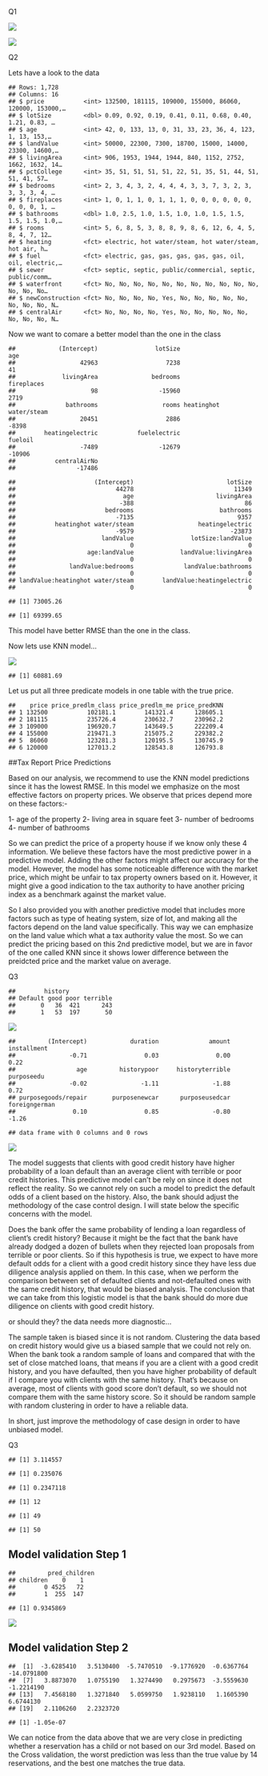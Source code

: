 Q1

![](ECO-395-Homework-2--Ahmed-Almezail_files/figure-markdown_strict/unnamed-chunk-5-1.png)

![](ECO-395-Homework-2--Ahmed-Almezail_files/figure-markdown_strict/unnamed-chunk-6-1.png)

Q2

Lets have a look to the data

    ## Rows: 1,728
    ## Columns: 16
    ## $ price           <int> 132500, 181115, 109000, 155000, 86060, 120000, 153000,…
    ## $ lotSize         <dbl> 0.09, 0.92, 0.19, 0.41, 0.11, 0.68, 0.40, 1.21, 0.83, …
    ## $ age             <int> 42, 0, 133, 13, 0, 31, 33, 23, 36, 4, 123, 1, 13, 153,…
    ## $ landValue       <int> 50000, 22300, 7300, 18700, 15000, 14000, 23300, 14600,…
    ## $ livingArea      <int> 906, 1953, 1944, 1944, 840, 1152, 2752, 1662, 1632, 14…
    ## $ pctCollege      <int> 35, 51, 51, 51, 51, 22, 51, 35, 51, 44, 51, 51, 41, 57…
    ## $ bedrooms        <int> 2, 3, 4, 3, 2, 4, 4, 4, 3, 3, 7, 3, 2, 3, 3, 3, 3, 4, …
    ## $ fireplaces      <int> 1, 0, 1, 1, 0, 1, 1, 1, 0, 0, 0, 0, 0, 0, 0, 0, 0, 1, …
    ## $ bathrooms       <dbl> 1.0, 2.5, 1.0, 1.5, 1.0, 1.0, 1.5, 1.5, 1.5, 1.5, 1.0,…
    ## $ rooms           <int> 5, 6, 8, 5, 3, 8, 8, 9, 8, 6, 12, 6, 4, 5, 8, 4, 7, 12…
    ## $ heating         <fct> electric, hot water/steam, hot water/steam, hot air, h…
    ## $ fuel            <fct> electric, gas, gas, gas, gas, gas, oil, oil, electric,…
    ## $ sewer           <fct> septic, septic, public/commercial, septic, public/comm…
    ## $ waterfront      <fct> No, No, No, No, No, No, No, No, No, No, No, No, No, No…
    ## $ newConstruction <fct> No, No, No, No, Yes, No, No, No, No, No, No, No, No, N…
    ## $ centralAir      <fct> No, No, No, No, Yes, No, No, No, No, No, No, No, No, N…

Now we want to comare a better model than the one in the class

    ##            (Intercept)                lotSize                    age 
    ##                  42963                   7238                     41 
    ##             livingArea               bedrooms             fireplaces 
    ##                     98                 -15960                   2719 
    ##              bathrooms                  rooms heatinghot water/steam 
    ##                  20451                   2886                  -8398 
    ##        heatingelectric           fuelelectric                fueloil 
    ##                  -7489                 -12679                 -10906 
    ##           centralAirNo 
    ##                 -17486

    ##                      (Intercept)                          lotSize 
    ##                            44278                            11349 
    ##                              age                       livingArea 
    ##                             -388                               86 
    ##                         bedrooms                        bathrooms 
    ##                            -7135                             9357 
    ##           heatinghot water/steam                  heatingelectric 
    ##                            -9579                           -23873 
    ##                        landValue                lotSize:landValue 
    ##                                0                                0 
    ##                    age:landValue             landValue:livingArea 
    ##                                0                                0 
    ##               landValue:bedrooms              landValue:bathrooms 
    ##                                0                                0 
    ## landValue:heatinghot water/steam        landValue:heatingelectric 
    ##                                0                                0

    ## [1] 73005.26

    ## [1] 69399.65

This model have better RMSE than the one in the class.

Now lets use KNN model…

![](ECO-395-Homework-2--Ahmed-Almezail_files/figure-markdown_strict/unnamed-chunk-9-1.png)

    ## [1] 60881.69

Let us put all three predicate models in one table with the true price.

    ##    price price_predlm_class price_predlm_me price_predKNN
    ## 1 132500           102181.1        141321.4      128605.1
    ## 2 181115           235726.4        230632.7      230962.2
    ## 3 109000           196920.7        143649.5      222209.4
    ## 4 155000           219471.3        215075.2      229382.2
    ## 5  86060           123281.3        120195.5      130745.9
    ## 6 120000           127013.2        128543.8      126793.8

##Tax Report Price Predictions

Based on our analysis, we recommend to use the KNN model predictions
since it has the lowest RMSE. In this model we emphasize on the most
effective factors on property prices. We observe that prices depend more
on these factors:-

1- age of the property 2- living area in square feet 3- number of
bedrooms 4- number of bathrooms

So we can predict the price of a property house if we know only these 4
information. We believe these factors have the most predictive power in
a predictive model. Adding the other factors might affect our accuracy
for the model. However, the model has some noticeable difference with
the market price, which might be unfair to tax property owners based on
it. However, it might give a good indication to the tax authority to
have another pricing index as a benchmark against the market value.

So I also provided you with another predictive model that includes more
factors such as type of heating system, size of lot, and making all the
factors depend on the land value specifically. This way we can emphasize
on the land value which what a tax authority value the most. So we can
predict the pricing based on this 2nd predictive model, but we are in
favor of the one called KNN since it shows lower difference between the
preidcted price and the market value on average.

Q3

    ##        history
    ## Default good poor terrible
    ##       0   36  421      243
    ##       1   53  197       50

![](ECO-395-Homework-2--Ahmed-Almezail_files/figure-markdown_strict/unnamed-chunk-13-1.png)

    ##         (Intercept)            duration              amount         installment 
    ##               -0.71                0.03                0.00                0.22 
    ##                 age         historypoor     historyterrible          purposeedu 
    ##               -0.02               -1.11               -1.88                0.72 
    ## purposegoods/repair       purposenewcar      purposeusedcar       foreigngerman 
    ##                0.10                0.85               -0.80               -1.26

    ## data frame with 0 columns and 0 rows

![](ECO-395-Homework-2--Ahmed-Almezail_files/figure-markdown_strict/unnamed-chunk-14-1.png)

The model suggests that clients with good credit history have higher
probability of a loan default than an average client with terrible or
poor credit histories. This predictive model can’t be rely on since it
does not reflect the reality. So we cannot rely on such a model to
predict the default odds of a client based on the history. Also, the
bank should adjust the methodology of the case control design. I will
state below the specific concerns with the model.

Does the bank offer the same probability of lending a loan regardless of
client’s credit history? Because it might be the fact that the bank have
already dodged a dozen of bullets when they rejected loan proposals from
terrible or poor clients. So if this hypothesis is true, we expect to
have more default odds for a client with a good credit history since
they have less due diligence analysis applied on them. In this case,
when we perform the comparison between set of defaulted clients and
not-defaulted ones with the same credit history, that would be biased
analysis. The conclusion that we can take from this logistic model is
that the bank should do more due diligence on clients with good credit
history.

or should they? the data needs more diagnostic…

The sample taken is biased since it is not random. Clustering the data
based on credit history would give us a biased sample that we could not
rely on. When the bank took a random sample of loans and compared that
with the set of close matched loans, that means if you are a client with
a good credit history, and you have defaulted, then you have higher
probability of default if I compare you with clients with the same
history. That’s because on average, most of clients with good score
don’t default, so we should not compare them with the same history
score. So it should be random sample with random clustering in order to
have a reliable data.

In short, just improve the methodology of case design in order to have
unbiased model.

Q3

    ## [1] 3.114557

    ## [1] 0.235076

    ## [1] 0.2347118

    ## [1] 12

    ## [1] 49

    ## [1] 50

## Model validation Step 1

    ##         pred_children
    ## children    0    1
    ##        0 4525   72
    ##        1  255  147

    ## [1] 0.9345869

![](ECO-395-Homework-2--Ahmed-Almezail_files/figure-markdown_strict/unnamed-chunk-20-1.png)

## Model validation Step 2

    ##  [1]  -3.6285410   3.5130400  -5.7470510  -9.1776920  -0.6367764 -14.0791800
    ##  [7]   3.8873070   1.0755190   1.3274490   0.2975673  -3.5559630  -1.2214190
    ## [13]   7.4568180   1.3271840   5.0599750   1.9238110   1.1605390   6.6744130
    ## [19]   2.1106260   2.2323720

    ## [1] -1.05e-07

We can notice from the data above that we are very close in predicting
whether a reservation has a child or not based on our 3rd model. Based
on the Cross validation, the worst prediction was less than the true
value by 14 reservations, and the best one matches the true data.
